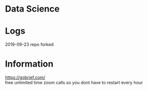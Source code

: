 # Data Science

# Logs 

2019-09-23 repo forked   

# Information  

https://gobrief.com/   
free unlimited time zoom calls so you dont have to restart every hour   
